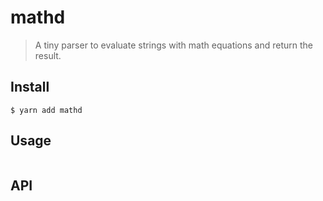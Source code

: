 # mathd

> A tiny parser to evaluate strings with math equations and return the result.


## Install

```
$ yarn add mathd
```


## Usage

```js

```


## API
